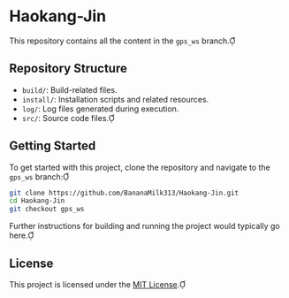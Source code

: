 
# Haokang-Jin

This repository contains all the content in the `gps_ws` branch.

## Repository Structure

- `build/`: Build-related files.
- `install/`: Installation scripts and related resources.
- `log/`: Log files generated during execution.
- `src/`: Source code files.

## Getting Started

To get started with this project, clone the repository and navigate to the `gps_ws` branch:


```bash
git clone https://github.com/BananaMilk313/Haokang-Jin.git
cd Haokang-Jin
git checkout gps_ws
```


Further instructions for building and running the project would typically go here.

## License

This project is licensed under the [MIT License](LICENSE).

